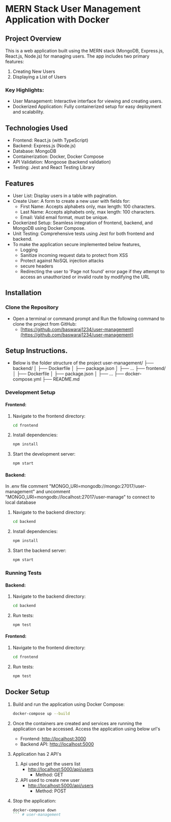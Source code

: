 
# MERN Stack User Management Application with Docker

## Project Overview

This is a web application built using the MERN stack (MongoDB, Express.js, React.js, Node.js) for managing users. The app includes two primary features:

1. Creating New Users
2. Displaying a List of Users

### Key Highlights:
- User Management: Interactive interface for viewing and creating users.
- Dockerized Application: Fully containerized setup for easy deployment and scalability.

## Technologies Used
- Frontend: React.js (with TypeScript)
- Backend: Express.js (Node.js)
- Database: MongoDB
- Containerization: Docker, Docker Compose
- API Validation: Mongoose (backend validation)
- Testing: Jest and React Testing Library

## Features
- User List: Display users in a table with pagination.
- Create User: A form to create a new user with fields for:
  - First Name: Accepts alphabets only, max length: 100 characters.
  - Last Name: Accepts alphabets only, max length: 100 characters.
  - Email: Valid email format, must be unique.
- Dockerized Setup: Seamless integration of frontend, backend, and MongoDB using Docker Compose.
- Unit Testing: Comprehensive tests using Jest for both frontend and backend.
- To make the application secure implemented below features,
    - Logging
    - Sanitize incoming request data to protect from XSS
    - Protect against NoSQL injection attacks
    - secure headers
    - Redirecting the user to 'Page not found' error page if they attempt to access an unauthorized or invalid route by modifying the URL
      
## Installation
### Clone the Repository
- Open a terminal or command prompt and Run the following command to clone the project from GitHub:
  - [https://github.com/baswaraj1234/user-management](https://github.com/baswaraj1234/user-management)
## Setup Instructions. 
- Below is the folder structure of the project
user-management/
├── backend/
│   ├── Dockerfile
│   ├── package.json
│   ├── ...
├── frontend/
│   ├── Dockerfile
│   ├── package.json
│   ├── ...
├── docker-compose.yml
├── README.md

### Development Setup
#### Frontend:
1. Navigate to the frontend directory:
    ```bash
    cd frontend
    ```
2. Install dependencies:
    ```bash
    npm install
    ```
3. Start the development server:
    ```bash
    npm start
    ```

#### Backend:
In .env file comment "MONGO_URI=mongodb://mongo:27017/user-management" and uncomment "MONGO_URI=mongodb://localhost:27017/user-manage" to connect to local database
1. Navigate to the backend directory:
    ```bash
    cd backend
    ```
2. Install dependencies:
    ```bash
    npm install
    ```
3. Start the backend server:
    ```bash
    npm start
    ```
### Running Tests
#### Backend:
1. Navigate to the backend directory:
    ```bash
    cd backend
    ```
2. Run tests:
    ```bash
    npm test
    ```
#### Frontend:
1. Navigate to the frontend directory:
    ```bash
    cd frontend
    ```
2. Run tests:
    ```bash
    npm test
    ```
## Docker Setup
1. Build and run the application using Docker Compose:
    ```bash
    docker-compose up --build
    ```
2. Once the containers are created and services are running the application can be accessed. Access the application using below url's
    - Frontend: [http://localhost:3000](http://localhost:3000)
    - Backend API: [http://localhost:5000](http://localhost:5000)

3. Application has 2 API's
   1. Api used to get the users list
       - [http://localhost:5000/api/users](http://localhost:5000/api/users)
         - Method: GET
   2. API used to create new user
       - [http://localhost:5000/api/users](http://localhost:5000/api/users)
         - Method: POST
     
5. Stop the application:
    ```bash
    docker-compose down
    ``` # user-management
